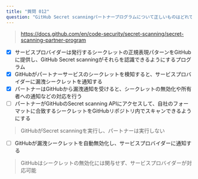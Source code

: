 ```yaml
---
title: "質問 012"
question: "GitHub Secret scanningパートナープログラムについて正しいものはどれですか？（3つ選択）"
---
```



> https://docs.github.com/en/code-security/secret-scanning/secret-scanning-partner-program
- [x] サービスプロバイダーは発行するシークレットの正規表現パターンをGitHubに提供し、GitHub Secret scanningがそれらを認識できるようにするプログラム
- [x] GitHubがパートナーサービスのシークレットを検知すると、サービスプロバイダーに漏洩シークレットを通知する
- [x] パートナーはGitHubから漏洩通知を受けると、シークレットの無効化や所有者への通知などの対応を行う
- [ ] パートナーがGitHubのSecret scanning APIにアクセスして、自社のフォーマットに合致するシークレットをGitHubリポジトリ内でスキャンできるようにする
> GitHubがSecret scanningを実行し、パートナーは実行しない
- [ ] GitHubが漏洩シークレットを自動無効化し、サービスプロバイダーに通知する
> GitHubはシークレットの無効化には関与せず、サービスプロバイダーが対応可能